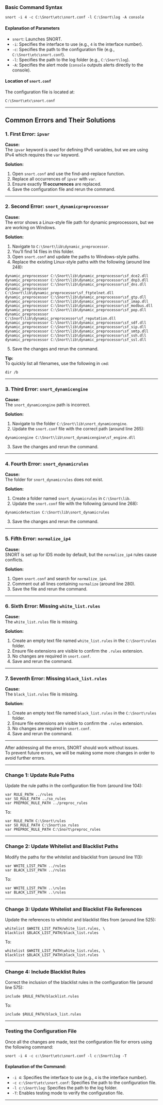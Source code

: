 ### **Basic Command Syntax**

```shell
snort -i 4 -c C:\Snort\etc\snort.conf -l C:\Snort\log -A console
```

#### **Explanation of Parameters**

- `snort`: Launches SNORT.
- `-i`: Specifies the interface to use (e.g., `4` is the interface number).
- `-c`: Specifies the path to the configuration file 
	  (e.g., `C:\Snort\etc\snort.conf`).
- `-l`: Specifies the path to the log folder (e.g., `C:\Snort\log`).
- `-A`: Specifies the alert mode (`console` outputs alerts directly to the console).

#### **Location of `snort.conf`**

The configuration file is located at:

```plaintext
C:\Snort\etc\snort.conf
```

---

## **Common Errors and Their Solutions**

### **1. First Error: `ipvar`**

**Cause:**  
The `ipvar` keyword is used for defining IPv6 variables, but we are using IPv4 which requires the `var` keyword.

**Solution:**

1. Open `snort.conf` and use the find-and-replace function.
2. Replace all occurrences of `ipvar` with `var`.
3. Ensure exactly **11 occurrences** are replaced.
4. Save the configuration file and rerun the command.

---

### **2. Second Error: `snort_dynamicpreprocessor`**

**Cause:**  
The error shows a Linux-style file path for dynamic preprocessors, but we are working on Windows.

**Solution:**

1. Navigate to `C:\Snort\lib\dynamic_preprocessor`.
2. You’ll find 14 files in this folder.
3. Open `snort.conf` and update the paths to Windows-style paths.
4. Replace the existing Linux-style paths with the following (around line 248):

```plaintext
dynamic_preprocessor C:\Snort\lib\dynamic_preprocessor\sf_dce2.dll
dynamic_preprocessor C:\Snort\lib\dynamic_preprocessor\sf_dnp3.dll
dynamic_preprocessor C:\Snort\lib\dynamic_preprocessor\sf_dns.dll
dynamic_preprocessor C:\Snort\lib\dynamic_preprocessor\sf_ftptelnet.dll
dynamic_preprocessor C:\Snort\lib\dynamic_preprocessor\sf_gtp.dll
dynamic_preprocessor C:\Snort\lib\dynamic_preprocessor\sf_imap.dll
dynamic_preprocessor C:\Snort\lib\dynamic_preprocessor\sf_modbus.dll
dynamic_preprocessor C:\Snort\lib\dynamic_preprocessor\sf_pop.dll
dynamic_preprocessor C:\Snort\lib\dynamic_preprocessor\sf_reputation.dll
dynamic_preprocessor C:\Snort\lib\dynamic_preprocessor\sf_sdf.dll
dynamic_preprocessor C:\Snort\lib\dynamic_preprocessor\sf_sip.dll
dynamic_preprocessor C:\Snort\lib\dynamic_preprocessor\sf_smtp.dll
dynamic_preprocessor C:\Snort\lib\dynamic_preprocessor\sf_ssh.dll
dynamic_preprocessor C:\Snort\lib\dynamic_preprocessor\sf_ssl.dll
```

5. Save the changes and rerun the command.

**Tip:**  
To quickly list all filenames, use the following in `cmd`:

```shell
dir /b
```

---

### **3. Third Error: `snort_dynamicengine`**

**Cause:**  
The `snort_dynamicengine` path is incorrect.

**Solution:**

1. Navigate to the folder `C:\Snort\lib\snort_dynamicengine`.
2. Update the `snort.conf` file with the correct path (around line 265):

```plaintext
dynamicengine C:\Snort\lib\snort_dynamicengine\sf_engine.dll
```

3. Save the changes and rerun the command.

---

### **4. Fourth Error: `snort_dynamicrules`**

**Cause:**  
The folder for `snort_dynamicrules` does not exist.

**Solution:**

1. Create a folder named `snort_dynamicrules` in `C:\Snort\lib`.
2. Update the `snort.conf` file with the following (around line 268):

```plaintext
dynamicdetection C:\Snort\lib\snort_dynamicrules
```

3. Save the changes and rerun the command.

---

### **5. Fifth Error: `normalize_ip4`**

**Cause:**  
SNORT is set up for IDS mode by default, but the `normalize_ip4` rules cause conflicts.

**Solution:**

1. Open `snort.conf` and search for `normalize_ip4`.
2. Comment out all lines containing `normalize` (around line 280).
3. Save the file and rerun the command.

---

### **6. Sixth Error: Missing `white_list.rules`**

**Cause:**  
The `white_list.rules` file is missing.

**Solution:**

1. Create an empty text file named `white_list.rules` in the `C:\Snort\rules` folder.
2. Ensure file extensions are visible to confirm the `.rules` extension.
3. No changes are required in `snort.conf`.
4. Save and rerun the command.

---

### **7. Seventh Error: Missing `black_list.rules`**

**Cause:**  
The `black_list.rules` file is missing.

**Solution:**

1. Create an empty text file named `black_list.rules` in the `C:\Snort\rules` folder.
2. Ensure file extensions are visible to confirm the `.rules` extension.
3. No changes are required in `snort.conf`.
4. Save and rerun the command.

---

After addressing all the errors, SNORT should work without issues.  
To prevent future errors, we will be making some more changes in order to avoid further errors.

---

### **Change 1: Update Rule Paths**

Update the rule paths in the configuration file from (around line 104):

```plaintext
var RULE_PATH ../rules
var SO_RULE_PATH ../so_rules
var PREPROC_RULE_PATH ../preproc_rules
```

To:

```plaintext
var RULE_PATH C:\Snort\rules
var SO_RULE_PATH C:\Snort\so_rules
var PREPROC_RULE_PATH C:\Snort\preproc_rules
```

---

### **Change 2: Update Whitelist and Blacklist Paths**

Modify the paths for the whitelist and blacklist from (around line 113):

```plaintext
var WHITE_LIST_PATH ../rules
var BLACK_LIST_PATH ../rules
```

To:

```plaintext
var WHITE_LIST_PATH ..\rules
var BLACK_LIST_PATH ..\rules
```

---

### **Change 3: Update Whitelist and Blacklist File References**

Update the references to whitelist and blacklist files from (around line 525):

```plaintext
whitelist $WHITE_LIST_PATH/white_list.rules, \
blacklist $BLACK_LIST_PATH/black_list.rules
```

To:

```plaintext
whitelist $WHITE_LIST_PATH\white_list.rules, \
blacklist $BLACK_LIST_PATH\black_list.rules
```

---

### **Change 4: Include Blacklist Rules**

Correct the inclusion of the blacklist rules in the configuration file (around line 575):

```plaintext
include $RULE_PATH/blacklist.rules
```

To:

```plaintext
include $RULE_PATH/black_list.rules
```

---

### **Testing the Configuration File**

Once all the changes are made, test the configuration file for errors using the following command:

```shell
snort -i 4 -c c:\Snort\etc\snort.conf -l c:\Snort\log -T
```

#### **Explanation of the Command:**

- `-i 4`: Specifies the interface to use (e.g., `4` is the interface number).
- `-c c:\Snort\etc\snort.conf`: Specifies the path to the configuration file.
- `-l c:\Snort\log`: Specifies the path to the log folder.
- `-T`: Enables testing mode to verify the configuration file.

---
